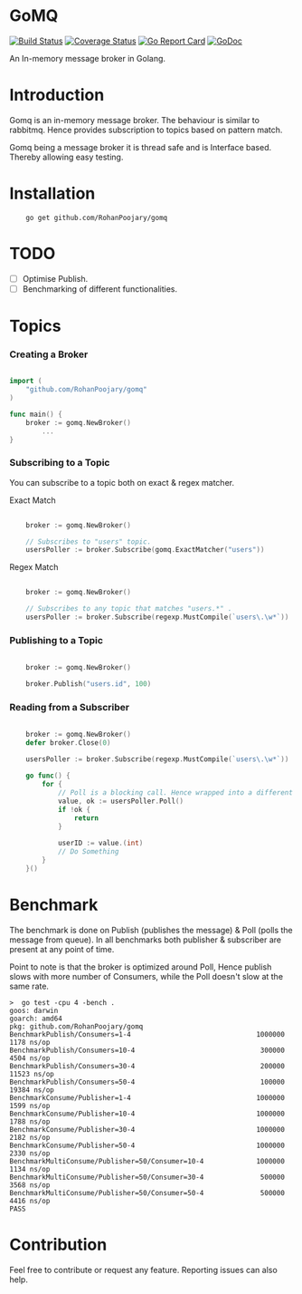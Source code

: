 # GoMQ
[![Build Status](https://travis-ci.org/RohanPoojary/gomq.svg?branch=master)](https://travis-ci.org/RohanPoojary/gomq)
[![Coverage Status](https://coveralls.io/repos/github/RohanPoojary/gomq/badge.svg?branch=master)](https://coveralls.io/github/RohanPoojary/gomq?branch=master)
[![Go Report Card](https://goreportcard.com/badge/github.com/RohanPoojary/gomq)](https://goreportcard.com/report/github.com/RohanPoojary/gomq)
[![GoDoc](https://godoc.org/github.com/RohanPoojary/gomq?status.svg)](https://godoc.org/github.com/RohanPoojary/gomq)

An In-memory message broker in Golang.

# Introduction
Gomq is an in-memory message broker. The behaviour is similar to rabbitmq. 
Hence provides subscription to topics based on pattern match.

Gomq being a message broker it is thread safe and is Interface based. 
Thereby allowing easy testing.

# Installation
``` 
    go get github.com/RohanPoojary/gomq
```

# TODO
- [ ] Optimise Publish.
- [ ] Benchmarking of different functionalities.

# Topics

### Creating a Broker
```go script

import (
	"github.com/RohanPoojary/gomq"
)

func main() {
	broker := gomq.NewBroker()
        ...
}


```

### Subscribing to a Topic
You can subscribe to a topic both on exact & regex matcher.

Exact Match
```go script
    
    broker := gomq.NewBroker()

    // Subscribes to "users" topic.
    usersPoller := broker.Subscribe(gomq.ExactMatcher("users"))


```

Regex Match
```go script
    
    broker := gomq.NewBroker()

    // Subscribes to any topic that matches "users.*" .
    usersPoller := broker.Subscribe(regexp.MustCompile(`users\.\w*`))

```

### Publishing to a Topic

```go script
    
    broker := gomq.NewBroker()

    broker.Publish("users.id", 100)


```

### Reading from a Subscriber

```go script
    
    broker := gomq.NewBroker()
    defer broker.Close(0)

    usersPoller := broker.Subscribe(regexp.MustCompile(`users\.\w*`))
    
    go func() {
        for {
            // Poll is a blocking call. Hence wrapped into a different routine.
            value, ok := usersPoller.Poll()
            if !ok {
                return
            }
    
            userID := value.(int)
            // Do Something
        }
    }()


```

# Benchmark
The benchmark is done on Publish (publishes the message) & Poll (polls the message from queue).
In all benchmarks both publisher & subscriber are present at any point of time. 

Point to note is that the broker is optimized around Poll, Hence publish slows with more number of
Consumers, while the Poll doesn't slow at the same rate.

```shell script
>  go test -cpu 4 -bench .
goos: darwin
goarch: amd64
pkg: github.com/RohanPoojary/gomq
BenchmarkPublish/Consumers=1-4         	                     1000000	      1178 ns/op
BenchmarkPublish/Consumers=10-4        	                      300000	      4504 ns/op
BenchmarkPublish/Consumers=30-4        	                      200000	     11523 ns/op
BenchmarkPublish/Consumers=50-4        	                      100000	     19384 ns/op
BenchmarkConsume/Publisher=1-4         	                     1000000	      1599 ns/op
BenchmarkConsume/Publisher=10-4        	                     1000000	      1788 ns/op
BenchmarkConsume/Publisher=30-4        	                     1000000	      2182 ns/op
BenchmarkConsume/Publisher=50-4        	                     1000000	      2330 ns/op
BenchmarkMultiConsume/Publisher=50/Consumer=10-4         	 1000000	      1134 ns/op
BenchmarkMultiConsume/Publisher=50/Consumer=30-4         	  500000	      3568 ns/op
BenchmarkMultiConsume/Publisher=50/Consumer=50-4         	  500000	      4416 ns/op
PASS
```

# Contribution
Feel free to contribute or request any feature. Reporting issues can also help.
